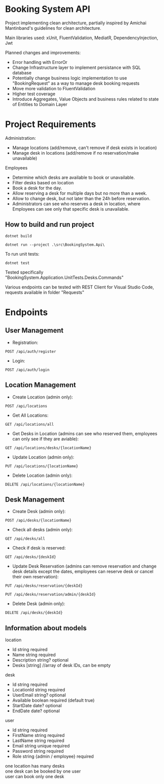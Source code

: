 # Booking System API

Project implementing clean architecture, partially inspired by Amichai Mantinband's guidelines for clean architecture.

Main libraries used:
xUnit, FluentValidation, MediatR, DependencyInjection, Jwt

Planned changes and improvements:
- Error handling with ErrorOr
- Change Infrastructure layer to implement persistance with SQL database
- Potentially change business logic implementation to use "BookingRequest" as a way to manage desk booking requests
- Move more validation to FluentValidation
- Higher test coverage
- Introduce Aggregates, Value Objects and business rules related to state of Entities to Domain Layer

# Project Requirements
Administration:
- Manage locations (add/remove, can't remove if desk exists in location)
- Manage desk in locations (add/remove if no reservation/make unavailable)

Employees
- Determine which desks are available to book or unavailable.
- Filter desks based on location
- Book a desk for the day.
- Allow reserving a desk for multiple days but no more than a week.
- Allow to change desk, but not later than the 24h before reservation.
- Administrators can see who reserves a desk in location, where Employees can see only that specific desk is unavailable.

## How to build and run project

```
dotnet build
```

```
dotnet run --project .\src\BookingSystem.Api\ 
```

To run unit tests:
```
dotnet test
```

Tested specifically "BookingSystem.Application.UnitTests.Desks.Commands"

Various endpoints can be tested with REST Client for Visual Studio Code, requests available in folder "Requests"

# Endpoints

## User Management

- Registration:
```
POST /api/auth/register
```

- Login:
```
POST /api/auth/login
```

## Location Management

- Create Location (admin only):
```
POST /api/locations
```

- Get All Locations:
```
GET /api/locations/all
```

- Get Desks in Location (admins can see who reserved them, employees can only see if they are aviable):
```
GET /api/locations/desks/{locationName}
```

- Update Location (admin only):
```
PUT /api/locations/{locationName}
```

- Delete Location (admin only):
```
DELETE /api/locations/{locationName}
```

## Desk Management

- Create Desk (admin only):
```
POST /api/desks/{locationName}
```

- Check all desks (admin only):
```
GET /api/desks/all
```

- Check if desk is reserved:
```
GET /api/desks/{deskId}
```

- Update Desk Reservation
(admins can remove reservation and change desk details except the dates, employees can reserve desk or cancel their own reservation):
```
PUT /api/desks/reservation/{deskId}
```
```
PUT /api/desks/reservation/admin/{deskId}
```

- Delete Desk (admin only):
```
DELETE /api/desks/{deskId}
```

## Information about models

location
- Id string required
- Name string required
- Description string? optional
- Desks [string] //array of desk IDs, can be empty

desk
- Id string required
- LocationId string required
- UserEmail string? optional
- Available boolean required (default true)
- StartDate date? optional
- EndDate date? optional

user
- Id string required
- FirstName string required
- LastName string required
- Email string unique required
- Password string required
- Role string {admin / employee} required

one location has many desks \
one desk can be booked by one user \
user can book only one desk
